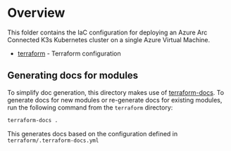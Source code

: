 # Overview

This folder contains the IaC configuration for deploying an Azure Arc Connected K3s Kubernetes cluster on a single Azure Virtual Machine.

- [terraform](./terraform/README.md) - Terraform configuration

## Generating docs for modules

To simplify doc generation, this directory makes use of [terraform-docs](https://terraform-docs.io/). To generate docs for new modules or re-generate docs for existing modules, run the following command from the `terraform` directory:

```sh
terraform-docs .
```

This generates docs based on the configuration defined in `terraform/.terraform-docs.yml`
